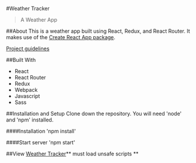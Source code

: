 #Weather Tracker
> A Weather App

##About
This is a weather app built using React, Redux, and React Router. It makes use of the [Create React App package](https://github.com/facebookincubator/create-react-app).

[Project guidelines](http://frontend.turing.io/projects/weather-forecast.html)

##Built With
* React
* React Router
* Redux
* Webpack
* Javascript
* Sass

##Installation and Setup
Clone down the repository. You will need 'node' and 'npm' installed.

####Installation
'npm install'

####Start server
'npm start'

##View
[Weather Tracker](https://lrknaff.github.io/weather-tracker/)** must load unsafe scripts **
